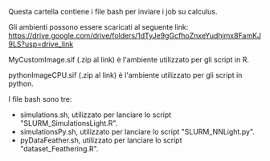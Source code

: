 Questa cartella contiene i file bash per inviare i job su calculus.

Gli ambienti possono essere scaricati al seguente link: https://drive.google.com/drive/folders/1dTyJe9gGcfhoZnxeYudhjmx8FamKJ9LS?usp=drive_link


MyCustomImage.sif (.zip al link) è l'ambiente utilizzato per gli script in R.

pythonImageCPU.sif (.zip al link) è l'ambiente utilizzato per gli script in python.

I file bash sono tre:
- simulations.sh, utilizzato per lanciare lo script "SLURM_SimulationsLight.R".
- simulationsPy.sh, utilizzato per lanciare lo script "SLURM_NNLight.py".
- pyDataFeather.sh, utilizzato per lanciare lo script "dataset_Feathering.R".
